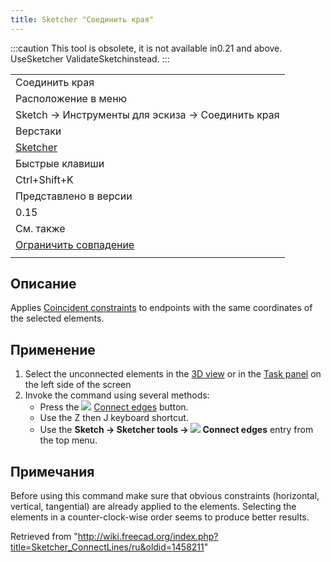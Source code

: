 ```yaml
---
title: Sketcher "Соединить края"
---
```

:::caution
This tool is obsolete, it is not available in0.21 and above. UseSketcher ValidateSketchinstead.
:::

|  |
| --- |
| Соединить края |
| Расположение в меню |
| Sketch → Инструменты для эскиза → Соединить края |
| Верстаки |
| [Sketcher](/Sketcher_Workbench/ru "Sketcher Workbench/ru") |
| Быстрые клавиши |
| Ctrl+Shift+K |
| Представлено в версии |
| 0.15 |
| См. также |
| [Ограничить совпадение](/Sketcher_ConstrainCoincident/ru "Sketcher ConstrainCoincident/ru") |
|  |

## Описание

Applies [Coincident constraints](/Sketcher_ConstrainCoincident "Sketcher ConstrainCoincident") to endpoints with the same coordinates of the selected elements.

## Применение

1. Select the unconnected elements in the [3D view](/3D_view "3D view") or in the [Task panel](/Task_panel "Task panel") on the left side of the screen
2. Invoke the command using several methods:
   * Press the ![](/images/Sketcher_ConnectLines.svg) [Connect edges](/Sketcher_ConnectLines "Sketcher ConnectLines") button.
   * Use the Z then J keyboard shortcut.
   * Use the **Sketch → Sketcher tools → ![](/images/Sketcher_ConnectLines.svg) Connect edges** entry from the top menu.

## Примечания

Before using this command make sure that obvious constraints (horizontal, vertical, tangential) are already applied to the elements.
Selecting the elements in a counter-clock-wise order seems to produce better results.

Retrieved from "<http://wiki.freecad.org/index.php?title=Sketcher_ConnectLines/ru&oldid=1458211>"